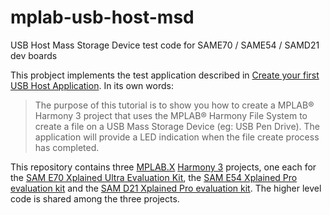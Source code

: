 # mplab-usb-host-msd
USB Host Mass Storage Device test code for SAME70 / SAME54 / SAMD21 dev boards

This probject implements the test application described in [Create your first USB Host Application](https://github.com/Microchip-MPLAB-Harmony/usb/wiki/Create-your-first-usb-host-msd-application).  In its own words:

> The purpose of this tutorial is to show you how to create a MPLAB® Harmony 3 project that uses the MPLAB® Harmony File System to create a file on a USB Mass Storage Device (eg: USB Pen Drive). The application will provide a LED indication when the file create process has completed.

This repository contains three [MPLAB.X](https://www.microchip.com/en-us/tools-resources/develop/mplab-x-ide) [Harmony 3](https://www.microchip.com/en-us/tools-resources/configure/mplab-harmony) projects, one each for the [SAM E70 Xplained Ultra Evaluation Kit](https://www.microchip.com/en-us/development-tool/DM320113), the [SAM E54 Xplained Pro evaluation kit](https://www.microchip.com/en-us/development-tool/ATSAME54-XPRO) and the [SAM D21 Xplained Pro evaluation kit](https://www.microchip.com/en-us/development-tool/atsamd21-xpro).  The higher level code is shared among the three projects.

